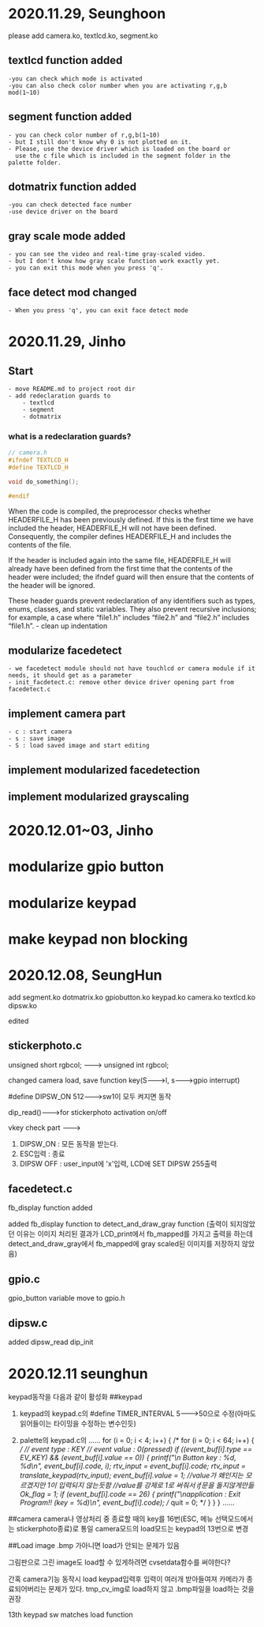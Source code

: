 
# 2020.11.29, Seunghoon
please add camera.ko, textlcd.ko, segment.ko

## textlcd function added
	-you can check which mode is activated
	-you can also check color number when you are activating r,g,b mod(1~10)
	
## segment function added
	- you can check color number of r,g,b(1~10)
	- but I still don't know why 0 is not plotted on it.
	- Please, use the device driver which is loaded on the board or
      use the c file which is included in the segment folder in the palette folder.

## dotmatrix function added
	-you can check detected face number
	-use device driver on the board

## gray scale mode added
	- you can see the video and real-time gray-scaled video.
	- but I don't know how gray scale function work exactly yet.
	- you can exit this mode when you press 'q'.
## face detect mod changed
    - When you press 'q', you can exit face detect mode


# 2020.11.29, Jinho
## Start
    - move README.md to project root dir
    - add redeclaration guards to 
        - textlcd
        - segment
        - dotmatrix
### what is a redeclaration guards?
```C
// camera.h
#ifndef TEXTLCD_H
#define TEXTLCD_H

void do_something();

#endif
```
When the code is compiled, the preprocessor checks whether
HEADERFILE_H has been previously defined. If this is the first time we
have included the header, HEADERFILE_H will not have been
defined. Consequently, the compiler defines HEADERFILE_H and includes
the contents of the file.

If the header is included again into the same file, HEADERFILE_H will
already have been defined from the first time that the contents of the
header were included; the ifndef guard will then ensure that the
contents of the header will be ignored.

These header guards prevent redeclaration of any identifiers such as
types, enums, classes, and static variables. They also prevent
recursive inclusions; for example, a case where “file1.h” includes
“file2.h” and “file2.h” includes “file1.h”.
    - clean up indentation 

## modularize facedetect
    - we facedetect module should not have touchlcd or camera module if it needs, it should get as a parameter
    - init_facdetect.c: remove other device driver opening part from facedetect.c
## implement camera part
    - c : start camera
    - s : save image 
    - S : load saved image and start editing
## implement modularized facedetection 
## implement modularized grayscaling 

# 2020.12.01~03, Jinho
# modularize gpio button
# modularize keypad 
# make keypad non blocking

# 2020.12.08, SeungHun
add segment.ko dotmatrix.ko gpiobutton.ko keypad.ko camera.ko textlcd.ko dipsw.ko


edited 

## stickerphoto.c

unsigned short rgbcol; ---> unsigned int rgbcol;

changed camera load, save function key(S--->l, s--->gpio interrupt)

#define DIPSW_ON 512--->sw1이 모두 켜지면 동작

dip_read()--->for stickerphoto activation on/off

vkey check part ---> 
1. DIPSW_ON : 모든 동작을 받는다.
2. ESC입력 : 종료
3. DIPSW OFF : user_input에 'x'입력, LCD에 SET DIPSW 255출력

## facedetect.c

fb_display function added

added fb_display function to detect_and_draw_gray function
(출력이 되지않았던 이유는 이미지 처리된 결과가 LCD_print에서 fb_mapped를 가지고 출력을 하는데
detect_and_draw_gray에서 fb_mapped에 gray scaled된 이미지를 저장하지 않았음)  

## gpio.c

gpio_button variable move to gpio.h

## dipsw.c

added dipsw_read dip_init

# 2020.12.11 seunghun
keypad동작을 다음과 같이 활성화
##keypad
1. keypad의 keypad.c의
#define TIMER_INTERVAL 5--->50으로 수정(아마도 읽어들이는 타이밍을 수정하는 변수인듯)

2. palette의 keypad.c의 
......
    for (i = 0; i < 4; i++) {
    /* for (i = 0; i < 64; i++) { */
        // event type : KEY
        // event value : 0(pressed)
        if ((event_buf[i].type == EV_KEY) && (event_buf[i].value == 0)) {
            printf("\n Button key : %d, %d\n", event_buf[i].code, i);
            rtv_input = event_buf[i].code;
            rtv_input = translate_keypad(rtv_input);
            event_buf[i].value = 1;
//value가 왜인지는 모르겠지만 1이 입력되지 않는듯함
//value를 강제로 1로 써줘서 if문을 돌지않게만듦
            Ok_flag = 1; 
            if (event_buf[i].code == 26) {
                printf("\napplication : Exit Program!! (key = %d)\n", event_buf[i].code);
                /* quit = 0; */
            }
        }
    }
......

##camera
camera나 영상처리 중 종료할 때의 key를 16번(ESC, 메뉴 선택모드에서는 stickerphoto종료)로 통일
camera모드의 load모드는 keypad의 13번으로 변경

##Load image
.bmp 가아니면 load가 안되는 문제가 있음

그림판으로 그린 image도 load할 수 있게하려면 cvsetdata함수를 써야한다?

간혹 camera기능 동작시 load keypad입력후 입력이 여러개 받아들여져 카메라가 종료되어버리는 문제가 있다.
tmp_cv_img로 load하지 않고 .bmp파일을 load하는 것을 권장

13th keypad sw matches load function 
